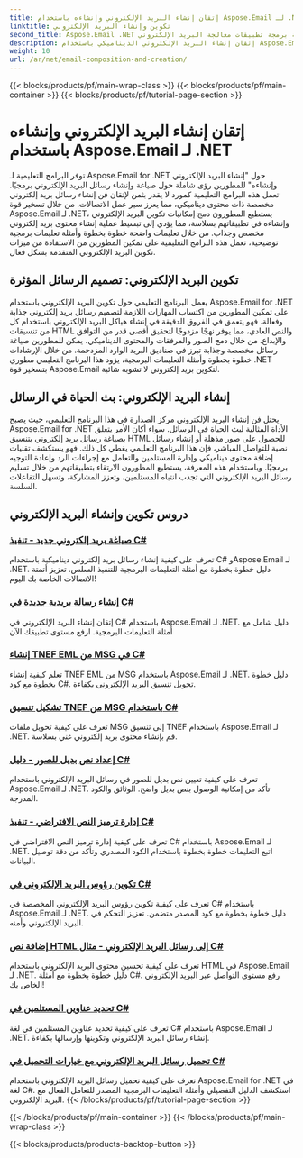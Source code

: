 ```yaml
---
title: إتقان إنشاء البريد الإلكتروني وإنشاءه باستخدام Aspose.Email لـ .NET
linktitle: تكوين وإنشاء البريد الإلكتروني
second_title: Aspose.Email .NET واجهة برمجة تطبيقات معالجة البريد الإلكتروني
description: إتقان إنشاء البريد الإلكتروني الديناميكي باستخدام Aspose.Email لبرامج .NET التعليمية. يمكنك صياغة رسائل بريد إلكتروني جذابة برمجيًا، وتخصيص المحتوى، وإضافة المرفقات، ورفع مستوى التواصل.
weight: 10
url: /ar/net/email-composition-and-creation/
---
```


{{< blocks/products/pf/main-wrap-class >}}
{{< blocks/products/pf/main-container >}}
{{< blocks/products/pf/tutorial-page-section >}}

# إتقان إنشاء البريد الإلكتروني وإنشاءه باستخدام Aspose.Email لـ .NET


توفر البرامج التعليمية لـ Aspose.Email for .NET حول "إنشاء البريد الإلكتروني وإنشاءه" للمطورين رؤى شاملة حول صياغة وإنشاء رسائل البريد الإلكتروني برمجيًا. تعمل هذه البرامج التعليمية كمورد لا يقدر بثمن لإتقان فن إنشاء رسائل بريد إلكتروني مخصصة ذات محتوى ديناميكي، مما يعزز سير عمل الاتصالات. من خلال تسخير قوة Aspose.Email لـ .NET، يستطيع المطورون دمج إمكانيات تكوين البريد الإلكتروني وإنشاءه في تطبيقاتهم بسلاسة، مما يؤدي إلى تبسيط عملية إنشاء محتوى بريد إلكتروني مخصص وجذاب. من خلال تعليمات واضحة خطوة بخطوة وأمثلة تعليمات برمجية توضيحية، تعمل هذه البرامج التعليمية على تمكين المطورين من الاستفادة من ميزات تكوين البريد الإلكتروني المتقدمة بشكل فعال.

## تكوين البريد الإلكتروني: تصميم الرسائل المؤثرة

يعمل البرنامج التعليمي حول تكوين البريد الإلكتروني باستخدام Aspose.Email for .NET على تمكين المطورين من اكتساب المهارات اللازمة لتصميم رسائل بريد إلكتروني جذابة وفعالة. فهو يتعمق في الفروق الدقيقة في إنشاء هياكل البريد الإلكتروني باستخدام كل من تنسيقات HTML والنص العادي، مما يوفر نهجًا مزدوجًا لتحقيق أقصى قدر من التوافق والإبداع. من خلال دمج الصور والمرفقات والمحتوى الديناميكي، يمكن للمطورين صياغة رسائل مخصصة وجذابة تبرز في صناديق البريد الوارد المزدحمة. من خلال الإرشادات خطوة بخطوة وأمثلة التعليمات البرمجية، يزود هذا البرنامج التعليمي مطوري .NET بتسخير قوة Aspose.Email لتكوين بريد إلكتروني لا تشوبه شائبة.

## إنشاء البريد الإلكتروني: بث الحياة في الرسائل

يحتل فن إنشاء البريد الإلكتروني مركز الصدارة في هذا البرنامج التعليمي، حيث يصبح Aspose.Email for .NET الأداة المثالية لبث الحياة في الرسائل. سواء أكان الأمر يتعلق بصياغة رسائل بريد إلكتروني بتنسيق HTML للحصول على صور مذهلة أو إنشاء رسائل نصية للتواصل المباشر، فإن هذا البرنامج التعليمي يغطي كل ذلك. فهو يستكشف تقنيات إضافة محتوى ديناميكي وإدارة المستلمين والتعامل مع إجراءات الرد وإعادة التوجيه برمجيًا. وباستخدام هذه المعرفة، يستطيع المطورون الارتقاء بتطبيقاتهم من خلال تسليم رسائل البريد الإلكتروني التي تجذب انتباه المستلمين، وتعزز المشاركة، وتسهل التفاعلات السلسة.

## دروس تكوين وإنشاء البريد الإلكتروني
### [صياغة بريد إلكتروني جديد - تنفيذ C#](./crafting-a-fresh-email-csharp-implementation/)
تعرف على كيفية إنشاء رسائل بريد إلكتروني ديناميكية باستخدام C# وAspose.Email لـ .NET. دليل خطوة بخطوة مع أمثلة التعليمات البرمجية للتنفيذ السلس. تعزيز أتمتة الاتصالات الخاصة بك اليوم!
### [إنشاء رسالة بريدية جديدة في C#](./constructing-a-new-mail-message-in-csharp/)
إتقان إنشاء البريد الإلكتروني في C# باستخدام Aspose.Email لـ .NET. دليل شامل مع أمثلة التعليمات البرمجية. ارفع مستوى تطبيقك الآن
### [إنشاء TNEF EML من MSG في C#](./generating-tnef-eml-from-msg-in-csharp/)
تعلم كيفية إنشاء TNEF EML من MSG باستخدام Aspose.Email لـ .NET. دليل خطوة بخطوة مع كود C#. تحويل تنسيق البريد الإلكتروني بكفاءة.
### [تشكيل تنسيق TNEF من MSG باستخدام C#](./forming-tnef-format-from-msg-with-csharp/)
تعرف على كيفية تحويل ملفات MSG إلى تنسيق TNEF باستخدام Aspose.Email لـ .NET. قم بإنشاء محتوى بريد إلكتروني غني بسلاسة. 
### [إعداد نص بديل للصور - دليل C#](./setting-alternative-text-for-images-csharp-guide/)
 تعرف على كيفية تعيين نص بديل للصور في رسائل البريد الإلكتروني باستخدام Aspose.Email لـ .NET. تأكد من إمكانية الوصول بنص بديل واضح. الوثائق والكود المدرجة.
### [إدارة ترميز النص الافتراضي - تنفيذ C#](./managing-default-text-encoding-csharp-implementation/)
تعرف على كيفية إدارة ترميز النص الافتراضي في C# باستخدام Aspose.Email لـ .NET. اتبع التعليمات خطوة بخطوة باستخدام الكود المصدري وتأكد من دقة توصيل البيانات.
### [تكوين رؤوس البريد الإلكتروني في C#](./configuring-email-headers-in-csharp/)
تعرف على كيفية تكوين رؤوس البريد الإلكتروني المخصصة في C# باستخدام Aspose.Email لـ .NET. دليل خطوة بخطوة مع كود المصدر متضمن. تعزيز التحكم في البريد الإلكتروني وأمنه.
### [إضافة نص HTML إلى رسائل البريد الإلكتروني - مثال C#](./adding-html-body-to-emails-csharp-example/)
تعرف على كيفية تحسين محتوى البريد الإلكتروني باستخدام HTML في Aspose.Email لـ .NET. دليل خطوة بخطوة مع أمثلة C#. رفع مستوى التواصل عبر البريد الإلكتروني الخاص بك!
### [تحديد عناوين المستلمين في C#](./specifying-recipient-addresses-in-csharp/)
تعرف على كيفية تحديد عناوين المستلمين في لغة C# باستخدام Aspose.Email لـ .NET. إنشاء رسائل البريد الإلكتروني وتكوينها وإرسالها بكفاءة.
### [تحميل رسائل البريد الإلكتروني مع خيارات التحميل في C#](./loading-email-messages-with-load-options-in-csharp/)
تعرف على كيفية تحميل رسائل البريد الإلكتروني باستخدام Aspose.Email for .NET في لغة C#. استكشف الدليل التفصيلي وأمثلة التعليمات البرمجية المصدر للتعامل الفعال مع البريد الإلكتروني.
{{< /blocks/products/pf/tutorial-page-section >}}

{{< /blocks/products/pf/main-container >}}
{{< /blocks/products/pf/main-wrap-class >}}

{{< blocks/products/products-backtop-button >}}
